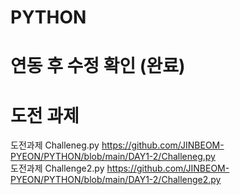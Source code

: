 # PYTHON
# 연동 후 수정 확인 (완료)
# 도전 과제  
도전과제 Challeneg.py https://github.com/JINBEOM-PYEON/PYTHON/blob/main/DAY1-2/Challeneg.py  
도전과제 Challenge2.py https://github.com/JINBEOM-PYEON/PYTHON/blob/main/DAY1-2/Challenge2.py